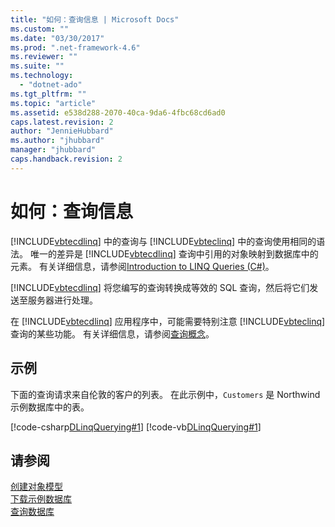 ```yaml
---
title: "如何：查询信息 | Microsoft Docs"
ms.custom: ""
ms.date: "03/30/2017"
ms.prod: ".net-framework-4.6"
ms.reviewer: ""
ms.suite: ""
ms.technology: 
  - "dotnet-ado"
ms.tgt_pltfrm: ""
ms.topic: "article"
ms.assetid: e538d288-2070-40ca-9da6-4fbc68cd6ad0
caps.latest.revision: 2
author: "JennieHubbard"
ms.author: "jhubbard"
manager: "jhubbard"
caps.handback.revision: 2
---
```

# 如何：查询信息
[!INCLUDE[vbtecdlinq](../../../../../../includes/vbtecdlinq-md.md)] 中的查询与 [!INCLUDE[vbteclinq](../../../../../../includes/vbteclinq-md.md)] 中的查询使用相同的语法。  唯一的差异是 [!INCLUDE[vbtecdlinq](../../../../../../includes/vbtecdlinq-md.md)] 查询中引用的对象映射到数据库中的元素。  有关详细信息，请参阅[Introduction to LINQ Queries \(C\#\)](../Topic/Introduction%20to%20LINQ%20Queries%20\(C%23\).md)。  
  
 [!INCLUDE[vbtecdlinq](../../../../../../includes/vbtecdlinq-md.md)] 将您编写的查询转换成等效的 SQL 查询，然后将它们发送至服务器进行处理。  
  
 在 [!INCLUDE[vbtecdlinq](../../../../../../includes/vbtecdlinq-md.md)] 应用程序中，可能需要特别注意 [!INCLUDE[vbteclinq](../../../../../../includes/vbteclinq-md.md)] 查询的某些功能。  有关详细信息，请参阅[查询概念](../../../../../../docs/framework/data/adonet/sql/linq/query-concepts.md)。  
  
## 示例  
 下面的查询请求来自伦敦的客户的列表。  在此示例中，`Customers` 是 Northwind 示例数据库中的表。  
  
 [!code-csharp[DLinqQuerying#1](../../../../../../samples/snippets/csharp/VS_Snippets_Data/DLinqQuerying/cs/Program.cs#1)]
 [!code-vb[DLinqQuerying#1](../../../../../../samples/snippets/visualbasic/VS_Snippets_Data/DLinqQuerying/vb/Module1.vb#1)]  
  
## 请参阅  
 [创建对象模型](../../../../../../docs/framework/data/adonet/sql/linq/creating-the-object-model.md)   
 [下载示例数据库](../../../../../../docs/framework/data/adonet/sql/linq/downloading-sample-databases.md)   
 [查询数据库](../../../../../../docs/framework/data/adonet/sql/linq/querying-the-database.md)